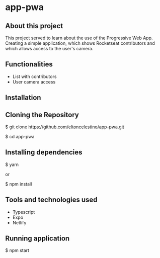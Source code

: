 # app-pwa

## About this project
This project served to learn about the use of the Progressive Web App. Creating a simple application, which shows Rocketseat contributors and which allows access to the user's camera. 

## Functionalities
* List with contributors
* User camera access

## Installation
 
## Cloning the Repository
$ git clone https://github.com/eltoncelestino/app-pwa.git

$ cd app-pwa
 
## Installing dependencies
$ yarn
 
or
 
$ npm install
 
## Tools and technologies used
* Typescript
* Expo
* Netlify

## Running application
$ npm start
